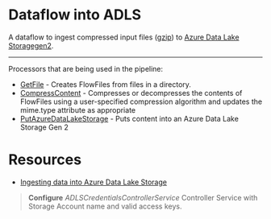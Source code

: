 # Dataflow into ADLS
A dataflow to ingest compressed input files ([gzip](https://en.wikipedia.org/wiki/Gzip)) to [Azure Data Lake Storagegen2](https://docs.microsoft.com/en-us/azure/storage/blobs/data-lake-storage-introduction).
<hr/>

Processors that are being used in the pipeline:
- [GetFile](https://nifi.apache.org/docs/nifi-docs/components/org.apache.nifi/nifi-standard-nar/1.5.0/org.apache.nifi.processors.standard.GetFile/index.html) - Creates FlowFiles from files in a directory.
- [CompressContent](https://nifi.apache.org/docs/nifi-docs/components/nifi-docs/components/org.apache.nifi/nifi-standard-nar/1.9.0/org.apache.nifi.processors.standard.CompressContent/index.html) - Compresses or decompresses the contents of FlowFiles using a user-specified compression algorithm and updates the mime.type attribute as appropriate
- [PutAzureDataLakeStorage](https://nifi.apache.org/docs/nifi-docs/components/org.apache.nifi/nifi-azure-nar/1.12.1/org.apache.nifi.processors.azure.storage.PutAzureDataLakeStorage/index.html) - Puts content into an Azure Data Lake Storage Gen 2

# <b>Resources</b>

- [Ingesting data into Azure Data Lake Storage](https://docs.cloudera.com/cdf-datahub/7.2.0/nifi-azure-ingest/topics/cdf-datahub-fm-adls-ingest-overview.html)

> **Configure** *ADLSCredentialsControllerService* Controller Service with Storage Account name and valid access keys.
